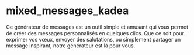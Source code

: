 # mixed_messages_kadea
Ce générateur de messages est un outil simple et amusant qui vous permet de créer des messages personnalisés en quelques clics. Que ce soit pour exprimer vos vœux, envoyer des salutations, ou simplement partager un message inspirant, notre générateur est là pour vous.
